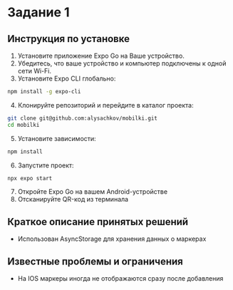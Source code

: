 # Задание 1

## Инструкция по установке

1. Установите приложение Expo Go на Ваше устройство.
2. Убедитесь, что ваше устройство и компьютер подключены к одной сети Wi-Fi.
3. Установите Expo CLI глобально:
```bash
npm install -g expo-cli
```
4. Клонируйте репозиторий и перейдите в каталог проекта:
```bash
git clone git@github.com:alysachkov/mobilki.git
cd mobilki
```
5. Установите зависимости:
```bash
npm install
```
6. Запустите проект:
```bash
npx expo start
```
7. Откройте Expo Go на вашем Android-устройстве
8. Отсканируйте QR-код из терминала

## Краткое описание принятых решений

- Использован AsyncStorage для хранения данных о маркерах

## Известные проблемы и ограничения

- На IOS маркеры иногда не отображаются сразу после добавления
